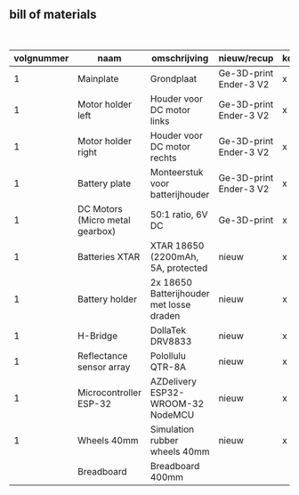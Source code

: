 ## bill of materials
<br />

|volgnummer|naam                                  |omschrijving                                |nieuw/recup             |kostprijs/stuk|aantal|subtotaal|
|----------|--------------------------------------|--------------------------------------------|------------------------|--------------|------|---------|
|         1|    Mainplate                         |Grondplaat                                  |Ge-3D-print Ender-3 V2  |x             |1     |x        |
|         1|    Motor holder left                 |Houder voor DC motor links                  |Ge-3D-print Ender-3 V2  |x             |1     |x        |
|         1|    Motor holder right                |Houder voor DC motor rechts                 |Ge-3D-print Ender-3 V2  |x             |1     |x        |
|         1|    Battery plate                     |Monteerstuk voor batterijhouder  |Ge-3D-print Ender-3 V2  |x             |1     |x        |
|         1|    DC Motors (Micro metal gearbox)   |50:1 ratio, 6V DC             |Ge-3D-print             |x             |1     |x        |
|         1|    Batteries XTAR                    |XTAR 18650 (2200mAh, 5A, protected        |nieuw    |x             |2     |x        |
|         1|    Battery holder                    |2x 18650 Batterijhouder met losse draden  |nieuw    |x             |2     |x        |
|         1|    H-Bridge                          |DollaTek DRV8833   |nieuw    |x             |5     |x        |
|         1|    Reflectance sensor array          |Polollulu QTR-8A      |nieuw    |x             |2     |x        |
|         1|    Microcontroller ESP-32            |AZDelivery ESP32-WROOM-32 NodeMCU     |nieuw    |x             |2     |x        |
|         1|    Wheels 40mm                       |Simulation rubber wheels 40mm    |nieuw    |x             |2     |x        |
|          |    Breadboard                        |Breadboard 400mm
